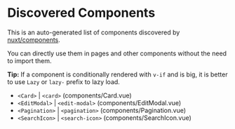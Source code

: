 # Discovered Components

This is an auto-generated list of components discovered by [nuxt/components](https://github.com/nuxt/components).

You can directly use them in pages and other components without the need to import them.

**Tip:** If a component is conditionally rendered with `v-if` and is big, it is better to use `Lazy` or `lazy-` prefix to lazy load.

- `<Card>` | `<card>` (components/Card.vue)
- `<EditModal>` | `<edit-modal>` (components/EditModal.vue)
- `<Pagination>` | `<pagination>` (components/Pagination.vue)
- `<SearchIcon>` | `<search-icon>` (components/SearchIcon.vue)
